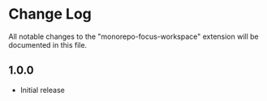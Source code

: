 # Change Log

All notable changes to the "monorepo-focus-workspace" extension will be documented in this file.

## 1.0.0

- Initial release
